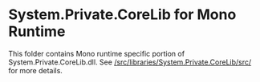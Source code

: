 # System.Private.CoreLib for Mono Runtime

This folder contains Mono runtime specific portion of System.Private.CoreLib.dll. See [/src/libraries/System.Private.CoreLib/src/](/src/libraries/System.Private.CoreLib/src/README.md) for more details.
